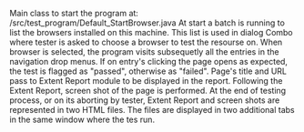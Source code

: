 Main class to start the program at: /src/test_program/Default_StartBrowser.java
At start a batch is running to list the browsers installed on this machine.
This list is used in dialog Combo where tester is asked to choose a browser to test the resourse on.
When browser is selected, the program visits subsequetly all the entries in the navigation drop menus.
If on entry's clicking the page opens as expected, the test is flagged as "passed", otherwise as "failed".
Page's title and URL pass to Extent Report module to be displayed in the report.
Following the Extent Report, screen shot of the page is performed.
At the end of testing process, or on its aborting by tester, Extent Report and screen shots are represented in two HTML files.
The files are displayed in two additional tabs in the same window where the tes run.

